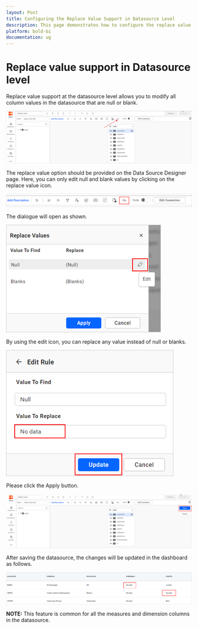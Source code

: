 ```yaml
---
layout: Post
title: Configuring the Replace Value Support in Datasource Level
description: This page demonstrates how to configure the replace value support at Datasource level in Bold BI Embedded
platform: bold-bi
documentation: ug
---
```


# Replace value support in Datasource level

Replace value support at the datasource level allows you to modify all column values in the datasource that are null or blank.

  ![Replace icon](/static/assets/working-with-datasource/configuring-replace-value/images/sshot1.png)

The replace value option should be provided on the Data Source Designer page. Here, you can only edit null and blank values by clicking on the replace value icon.

![Replace value icon](/static/assets/working-with-datasource/configuring-replace-value/images/sshot-2.png)

The dialogue will open as shown.

  ![Edit icon](/static/assets/working-with-datasource/configuring-replace-value/images/sshot-3.png)

By using the edit icon, you can replace any value instead of null or blanks.

  ![Null value replace](/static/assets/working-with-datasource/configuring-replace-value/images/sshot-4.png)

Please click the Apply button.
 
  ![Save button](/static/assets/working-with-datasource/configuring-replace-value/images/sshot-5.png)

After saving the datasource, the changes will be updated in the dashboard as follows.

 ![Null value replace output](/static/assets/working-with-datasource/configuring-replace-value/images/sshot-6.png)

 **NOTE:** This feature is common for all the measures and dimension columns in the datasource.